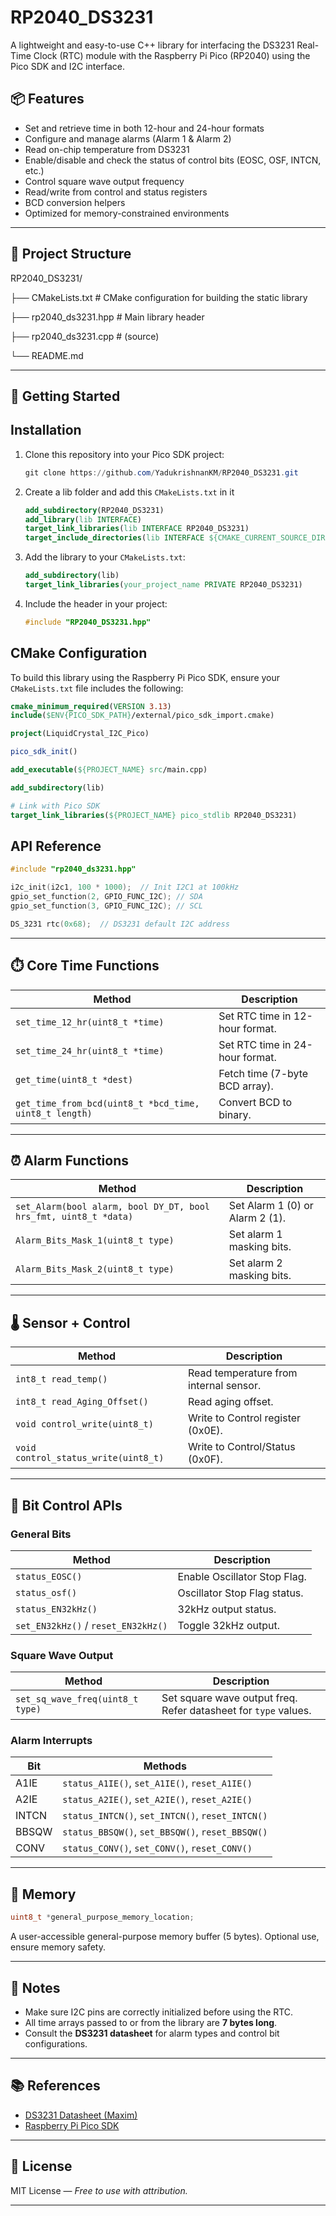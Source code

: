 # RP2040_DS3231

A lightweight and easy-to-use C++ library for interfacing the DS3231 Real-Time Clock (RTC) module with the Raspberry Pi Pico (RP2040) using the Pico SDK and I2C interface.

## 📦 Features

- Set and retrieve time in both 12-hour and 24-hour formats
- Configure and manage alarms (Alarm 1 & Alarm 2)
- Read on-chip temperature from DS3231
- Enable/disable and check the status of control bits (EOSC, OSF, INTCN, etc.)
- Control square wave output frequency
- Read/write from control and status registers
- BCD conversion helpers
- Optimized for memory-constrained environments

---

## 📁 Project Structure

RP2040_DS3231/

├── CMakeLists.txt # CMake configuration for building the static library

├── rp2040_ds3231.hpp # Main library header

├── rp2040_ds3231.cpp # (source)

└── README.md


---

## 🚀 Getting Started

## Installation
1. Clone this repository into your Pico SDK project:
   ```powershell
   git clone https://github.com/YadukrishnanKM/RP2040_DS3231.git
   ```
2. Create a lib folder and add this `CMakeLists.txt` in it
   ```cmake
   add_subdirectory(RP2040_DS3231)
   add_library(lib INTERFACE)
   target_link_libraries(lib INTERFACE RP2040_DS3231)
   target_include_directories(lib INTERFACE ${CMAKE_CURRENT_SOURCE_DIR}/Liquid_Crystal_RP)
   ```

3. Add the library to your `CMakeLists.txt`:
   ```cmake
   add_subdirectory(lib)
   target_link_libraries(your_project_name PRIVATE RP2040_DS3231)
   ```
4. Include the header in your project:
   ```cpp
   #include "RP2040_DS3231.hpp"
   ```

## CMake Configuration
To build this library using the Raspberry Pi Pico SDK, ensure your `CMakeLists.txt` file includes the following:

```cmake
cmake_minimum_required(VERSION 3.13)
include($ENV{PICO_SDK_PATH}/external/pico_sdk_import.cmake)

project(LiquidCrystal_I2C_Pico)

pico_sdk_init()

add_executable(${PROJECT_NAME} src/main.cpp)

add_subdirectory(lib)

# Link with Pico SDK
target_link_libraries(${PROJECT_NAME} pico_stdlib RP2040_DS3231)
```
## API Reference
```cpp
#include "rp2040_ds3231.hpp"

i2c_init(i2c1, 100 * 1000);  // Init I2C1 at 100kHz
gpio_set_function(2, GPIO_FUNC_I2C); // SDA
gpio_set_function(3, GPIO_FUNC_I2C); // SCL

DS_3231 rtc(0x68);  // DS3231 default I2C address
```


---

## ⏱️ Core Time Functions

| Method                                                 | Description                     |
| ------------------------------------------------------ | ------------------------------- |
| `set_time_12_hr(uint8_t *time)`                        | Set RTC time in 12-hour format. |
| `set_time_24_hr(uint8_t *time)`                        | Set RTC time in 24-hour format. |
| `get_time(uint8_t *dest)`                              | Fetch time (7-byte BCD array).  |
| `get_time_from_bcd(uint8_t *bcd_time, uint8_t length)` | Convert BCD to binary.          |

---

## ⏰ Alarm Functions

| Method                                                           | Description                     |
| ---------------------------------------------------------------- | ------------------------------- |
| `set_Alarm(bool alarm, bool DY_DT, bool hrs_fmt, uint8_t *data)` | Set Alarm 1 (0) or Alarm 2 (1). |
| `Alarm_Bits_Mask_1(uint8_t type)`                                | Set alarm 1 masking bits.       |
| `Alarm_Bits_Mask_2(uint8_t type)`                                | Set alarm 2 masking bits.       |

---

## 🌡️ Sensor + Control

| Method                               | Description                            |
| ------------------------------------ | -------------------------------------- |
| `int8_t read_temp()`                 | Read temperature from internal sensor. |
| `int8_t read_Aging_Offset()`         | Read aging offset.                     |
| `void control_write(uint8_t)`        | Write to Control register (0x0E).      |
| `void control_status_write(uint8_t)` | Write to Control/Status (0x0F).        |

---

## 🔁 Bit Control APIs

### General Bits

| Method                              | Description                  |
| ----------------------------------- | ---------------------------- |
| `status_EOSC()`                     | Enable Oscillator Stop Flag. |
| `status_osf()`                      | Oscillator Stop Flag status. |
| `status_EN32kHz()`                  | 32kHz output status.         |
| `set_EN32kHz()` / `reset_EN32kHz()` | Toggle 32kHz output.         |

### Square Wave Output

| Method                           | Description                                                     |
| -------------------------------- | --------------------------------------------------------------- |
| `set_sq_wave_freq(uint8_t type)` | Set square wave output freq. Refer datasheet for `type` values. |

### Alarm Interrupts

| Bit   | Methods                                          |
| ----- | ------------------------------------------------ |
| A1IE  | `status_A1IE()`, `set_A1IE()`, `reset_A1IE()`    |
| A2IE  | `status_A2IE()`, `set_A2IE()`, `reset_A2IE()`    |
| INTCN | `status_INTCN()`, `set_INTCN()`, `reset_INTCN()` |
| BBSQW | `status_BBSQW()`, `set_BBSQW()`, `reset_BBSQW()` |
| CONV  | `status_CONV()`, `set_CONV()`, `reset_CONV()`    |

---

## 🧠 Memory

```cpp
uint8_t *general_purpose_memory_location;
```

A user-accessible general-purpose memory buffer (5 bytes). Optional use, ensure memory safety.

---

## 🧾 Notes

* Make sure I2C pins are correctly initialized before using the RTC.
* All time arrays passed to or from the library are **7 bytes long**.
* Consult the **DS3231 datasheet** for alarm types and control bit configurations.

---

## 📚 References

* [DS3231 Datasheet (Maxim)](https://datasheets.maximintegrated.com/en/ds/DS3231.pdf)
* [Raspberry Pi Pico SDK](https://github.com/raspberrypi/pico-sdk)

---

## 📄 License

MIT License — *Free to use with attribution.*

---
